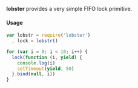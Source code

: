 **lobster** provides a very simple FIFO lock primitive.

#### Usage

```js
var lobstr = require('lobster')
  , lock = lobstr()

for (var i = 0; i < 10; i++) {
  lock(function (i, yield) {
    console.log(i)
    setTimeout(yield, 50)
  }.bind(null, i))
}
```
